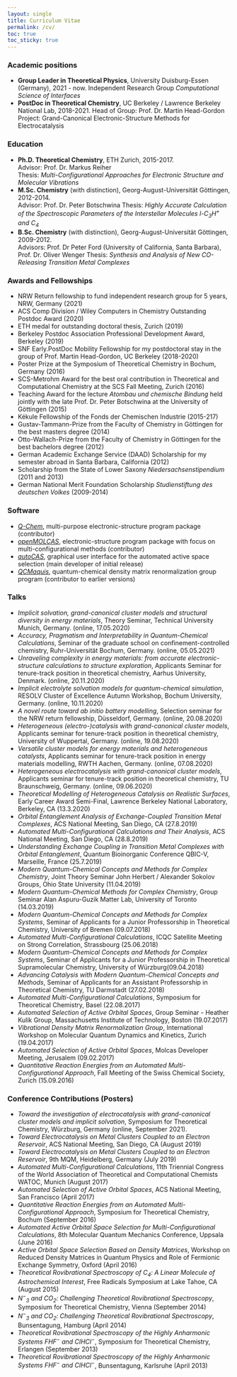 ```yaml
---
layout: single
title: Curriculum Vitae
permalink: /cv/
toc: true
toc_sticky: true
---
```


### Academic positions
+ **Group Leader in Theoretical Physics**, University Duisburg-Essen (Germany), 2021 - now.
  Independent Research Group *Computational Science of Interfaces*
+ **PostDoc in Theoretical Chemistry**, UC Berkeley / Lawrence Berkeley National Lab, 2018-2021.
  Head of Group: Prof. Dr. Martin Head-Gordon
  Project: Grand-Canonical Electronic-Structure Methods for Electrocatalysis


### Education
+ **Ph.D. Theoretical Chemistry**, ETH Zurich, 2015-2017.  
  Advisor: Prof. Dr. Markus Reiher  
  Thesis: *Multi-Configurational Approaches for Electronic Structure and Molecular Vibrations*
+ **M.Sc. Chemistry** (with distinction), Georg-August-Universität Göttingen, 2012-2014.  
  Advisor: Prof. Dr. Peter Botschwina
  Thesis: *Highly Accurate Calculation of the Spectroscopic Parameters of the Interstellar Molecules l-C<sub>3</sub>H<sup>+</sup> and C<sub>4</sub>*  
+ **B.Sc. Chemistry** (with distinction), Georg-August-Universität Göttingen, 2009-2012.  
  Advisors: Prof. Dr Peter Ford (University of California, Santa Barbara), Prof. Dr. Oliver Wenger
  Thesis: *Synthesis and Analysis of New CO-Releasing Transition Metal Complexes*  

### Awards and Fellowships

+ NRW Return fellowship to fund independent research group for 5 years, NRW, Germany (2021)
+ ACS Comp Division / Wiley Computers in Chemistry Outstanding Postdoc Award (2020)
+ ETH medal for outstanding doctoral thesis, Zurich (2019)
+ Berkeley Postdoc Association Professional Development Award, Berkeley (2019)
+ SNF Early.PostDoc Mobility Fellowship for my postdoctoral stay in the group of Prof. Martin Head-Gordon, UC Berkeley (2018-2020)
+ Poster Prize at the Symposium of Theoretical Chemistry in Bochum, Germany (2016)
+ SCS-Metrohm Award for the best oral contribution in Theoretical and Computational Chemistry at the SCS Fall Meeting, Zurich (2016)
+ Teaching Award for the lecture *Atombau und chemische Bindung* held jointly with the late Prof. Dr. Peter Botschwina at the University of Göttingen (2015)
+ Kékule Fellowship of the Fonds der Chemischen Industrie (2015-217)
+ Gustav-Tammann-Prize from the Faculty of Chemistry in Göttingen for the best masters degree (2014)
+ Otto-Wallach-Prize from the Faculty of Chemistry in Göttingen for the best bachelors degree (2012)
+ German Academic Exchange Service (DAAD) Scholarship for my semester abroad in Santa Barbara, California (2012)
+ Scholarship from the State of Lower Saxony *Niedersachsenstipendium* (2011 and 2013)
+ German National Merit Foundation Scholarship *Studienstiftung des deutschen Volkes* (2009-2014)

### Software
+ [*Q-Chem*](https://www.q-chem.com), multi-purpose electronic-structure program package (contributor)
+ [*openMOLCAS*](https://gitlab.com/Molcas/OpenMolcas), electronic-structure program package with focus on multi-configurational methods (contributor)
+ [*autoCAS*](https://scine.ethz.ch/download/autocas), graphical user interface for the automated active space selection (main developer of initial release)
+ [*QCMaquis*](https://scine.ethz.ch/download/qcmaquis), quantum-chemical density matrix renormalization group program (contributor to earlier versions)


### Talks


+ *Implicit solvation, grand-canonical cluster models and structural diversity in energy materials*, Theory Seminar, Technical University Munich, Germany. (online, 17.05.2020)
+ *Accuracy, Pragmatism and Interpretability in Quantum-Chemical Calculations*, Seminar of the graduate school on confinement-controlled chemistry, Ruhr-Universität Bochum, Germany. (online, 05.05.2021)
+ *Unraveling complexity in energy materials: from accurate electronic-structure calculations to structure exploration*, Applicants Seminar for tenure-track position in theoretical chemistry, Aarhus University, Denmark. (online, 20.11.2020)
+ *Implicit electrolyte solvation models for quantum-chemical simulation*, RESOLV Cluster of Excellence Autumn Workshop, Bochum University, Germany. (online, 10.11.2020)
+ *A novel route toward ab initio battery modelling*, Selection seminar for the NRW return fellowship, Düsseldorf, Germany. (online, 20.08.2020)
+ *Heterogeneous (electro-)catalysis with grand-canonical cluster models*, Applicants seminar for tenure-track position in theoretical chemistry, University of Wuppertal, Germany. (online, 19.08.2020)
+ *Versatile cluster models for energy materials and heterogeneous catalysts*, Applicants seminar for tenure-track position in energy materials modelling, RWTH Aachen, Germany. (online, 07.08.2020)
+ *Heterogeneous electrocatalysis with grand-canonical cluster models*, Applicants seminar for tenure-track position in theoretical chemistry, TU Braunschweig, Germany. (online, 09.06.2020)
+ *Theoretical Modelling of Heterogeneous Catalysis on Realistic Surfaces*, Early Career Award Semi-Final, Lawrence Berkeley National Laboratory, Berkeley, CA (13.3.2020)
+ *Orbital Entanglement Analysis of Exchange-Coupled Transition Metal Complexes*, ACS National Meeting, San Diego, CA (27.8.2019)
+ *Automated Multi-Configurational Calculations and Their Analysis*, ACS National Meeting, San Diego, CA (28.8.2019)
+ *Understanding Exchange Coupling in Transition Metal Complexes with Orbital Entanglement*, Quantum Bioinorganic Conference QBIC-V, Marseille, France (25.7.2019)
+ *Modern Quantum-Chemical Concepts and Methods for Complex Chemistry*, Joint Theory Seminar John Herbert / Alexander Sokolov Groups, Ohio State University (11.04.2019)
+ *Modern Quantum-Chemical Methods for Complex Chemistry*, Group Seminar Alan Aspuru-Guzik Matter Lab, University of Toronto (14.03.2019)
+ *Modern Quantum-Chemical Concepts and Methods for Complex Systems*, Seminar of Applicants for a Junior Professorship in Theoretical Chemistry, University of Bremen (09.07.2018)
+ *Automated Multi-Configurational Calculations*, ICQC Satellite Meeting on Strong Correlation, Strassbourg (25.06.2018)
+ *Modern Quantum-Chemical Concepts and Methods for Complex Systems*, Seminar of Applicants for a Junior Professorship in Theoretical Supramolecular Chemistry, University of Würzburg(09.04.2018)
+ *Advancing Catalysis with Modern Quantum-Chemical Concepts and Methods*, Seminar of Applicants for an Assistant Professorship in Theoretical Chemistry, TU Darmstadt (27.02.2018)
+ *Automated Multi-Configurational Calculations*, Symposium for Theoretical Chemistry, Basel (22.08.2017)
+ *Automated Selection of Active Orbital Spaces*, Group Seminar - Heather Kulik Group, Massachusetts Institute of Technology, Boston (19.07.2017)
+ *Vibrational Density Matrix Renormalization Group*, International Workshop on Molecular Quantum Dynamics and Kinetics, Zurich (19.04.2017)
+ *Automated Selection of Active Orbital Spaces*, Molcas Developer Meeting, Jerusalem (09.02.2017)
+ *Quantitative Reaction Energies from an Automated Multi-Configurational Approach*, Fall Meeting of the Swiss Chemical Society, Zurich (15.09.2016)

### Conference Contributions (Posters)

+ *Toward the investigation of electrocatalysis with grand-canonical cluster models and implicit solvation*, Symposium for Theoretical Chemistry, Würzburg, Germany (online, September 2021).
+ *Toward Electrocatalysis on Metal Clusters Coupled to an Electron Reservoir*, ACS National Meeting, San Diego, CA (August 2019)
+ *Toward Electrocatalysis on Metal Clusters Coupled to an Electron Reservoir*, 9th MQM, Heidelberg, Germany (July 2019)
+ *Automated Multi-Configurational Calculations*, 11th Triennial Congress of the World Association of Theoretical and Computational Chemists WATOC, Munich (August 2017)
+ *Automated Selection of Active Orbital Spaces*, ACS National Meeting, San Francisco (April 2017)
+ *Quantitative Reaction Energies from an Automated Multi-Configurational Approach*, Symposium for Theoretical Chemistry, Bochum (September 2016)
+ *Automated Active Orbital Space Selection for Multi-Configurational Calculations*, 8th Molecular Quantum Mechanics Conference, Uppsala (June 2016)
+ *Active Orbital Space Selection Based on Density Matrices*, Workshop on Reduced Density Matrices in Quantum Physics and Role of Fermionic Exchange Symmetry, Oxford (April 2016)
+ *Theoretical Rovibrational Spectroscopy of C<sub>4</sub>: A Linear Molecule of Astrochemical Interest*, Free Radicals Symposium at Lake Tahoe, CA (August 2015)
+ *N<sup>−</sup><sub>3</sub> and CO<sub>2</sub>: Challenging Theoretical Rovibrational Spectroscopy*, Symposium for Theoretical Chemistry, Vienna (September 2014)
+ *N<sup>−</sup><sub>3</sub> and CO<sub>2</sub>: Challenging Theoretical Rovibrational Spectroscopy*, Bunsentagung, Hamburg (April 2014)
+ *Theoretical Rovibrational Spectroscopy of the Highly Anharmonic Systems FHF<sup>−</sup> and ClHCl<sup>−</sup>*, Symposium for Theoretical Chemistry, Erlangen (September 2013)
+ *Theoretical Rovibrational Spectroscopy of the Highly Anharmonic Systems FHF<sup>−</sup> and ClHCl<sup>−</sup>*, Bunsentagung, Karlsruhe (April 2013)


